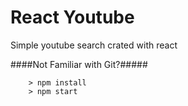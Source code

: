 # React Youtube

Simple youtube search crated with react

####Not Familiar with Git?#####

```
	> npm install
	> npm start
```
